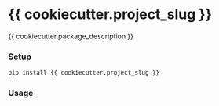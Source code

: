 # {{ cookiecutter.project_slug }}

{{ cookiecutter.package_description }}

### Setup

```bash
pip install {{ cookiecutter.project_slug }}
```

### Usage
<!-- Put usage desciption here. -->

